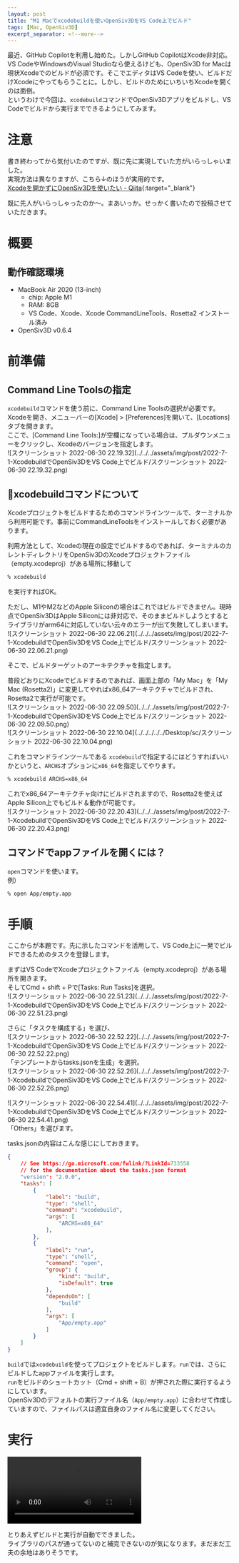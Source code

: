 ```yaml
---
layout: post
title: "M1 Macでxcodebuildを使いOpenSiv3DをVS Code上でビルド"
tags: [Mac, OpenSiv3D]
excerpt_separator: <!--more-->
---
```


最近、GitHub Copilotを利用し始めた。しかしGitHub CopilotはXcode非対応。VS CodeやWindowsのVisual Studioなら使えるけども、OpenSiv3D for Macは現状Xcodeでのビルドが必須です。そこでエディタはVS Codeを使い、ビルドだけXcodeにやってもらうことに。しかし、ビルドのためにいちいちXcodeを開くのは面倒。  
というわけで今回は、``xcodebuild``コマンドでOpenSiv3Dアプリをビルドし、VS Codeでビルドから実行までできるようにしてみます。

<!--more-->  

# 注意

書き終わってから気付いたのですが、既に先に実現していた方がいらっしゃいました。  
実現方法は異なりますが、こちら↓のほうが実用的です。  
[Xcodeを開かずにOpenSiv3Dを使いたい - Qiita](https://qiita.com/makia/items/3188b08670f178104f6d){:target="_blank"}  

既に先人がいらっしゃったのか〜。まあいっか。せっかく書いたので投稿させていただきます。

# 概要

## 動作確認環境

- MacBook Air 2020 (13-inch)
  - chip: Apple M1
  - RAM: 8GB
  - VS Code、Xcode、Xcode CommandLineTools、Rosetta2 インストール済み
- OpenSiv3D v0.6.4

# 前準備

## Command Line Toolsの指定

``xcodebuild``コマンドを使う前に、Command Line Toolsの選択が必要です。Xcodeを開き、メニューバーの[Xcode] > [Preferences]を開いて、[Locations]タブを開きます。  
ここで、[Command Line Tools:]が空欄になっている場合は、プルダウンメニューをクリックし、Xcodeのバージョンを指定します。  
![スクリーンショット 2022-06-30 22.19.32](../../../assets/img/post/2022-7-1-XcodebuildでOpenSiv3DをVS Code上でビルド/スクリーンショット 2022-06-30 22.19.32.png)

## xcodebuildコマンドについて

Xcodeプロジェクトをビルドするためのコマンドラインツールで、ターミナルから利用可能です。事前にCommandLineToolsをインストールしておく必要があります。  

利用方法として、Xcodeの現在の設定でビルドするのであれば、ターミナルのカレントディレクトリをOpenSiv3DのXcodeプロジェクトファイル（empty.xcodeproj）がある場所に移動して

```zsh
% xcodebuild
```

を実行すればOK。  

ただし、M1やM2などのApple Siliconの場合はこれではビルドできません。現時点でOpenSiv3DはApple Siliconには非対応で、そのままビルドしようとするとライブラリがarm64に対応していない云々のエラーが出て失敗してしまいます。  
![スクリーンショット 2022-06-30 22.06.21](../../../assets/img/post/2022-7-1-XcodebuildでOpenSiv3DをVS Code上でビルド/スクリーンショット 2022-06-30 22.06.21.png)  

そこで、ビルドターゲットのアーキテクチャを指定します。  

普段どおりにXcodeでビルドするのであれば、画面上部の「My Mac」を「My Mac (Rosetta2)」に変更してやればx86_64アーキテクチャでビルドされ、Rosetta2で実行が可能です。  
![スクリーンショット 2022-06-30 22.09.50](../../../assets/img/post/2022-7-1-XcodebuildでOpenSiv3DをVS Code上でビルド/スクリーンショット 2022-06-30 22.09.50.png)  
![スクリーンショット 2022-06-30 22.10.04](../../../../../Desktop/sc/スクリーンショット 2022-06-30 22.10.04.png)  


これをコマンドラインツールである ``xcodebuild``で指定するにはどうすればいいかというと、``ARCHS``オプションに``x86_64``を指定してやります。  

```zsh
% xcodebuild ARCHS=x86_64
```

これでx86_64アーキテクチャ向けにビルドされますので、Rosetta2を使えばApple Silicon上でもビルド＆動作が可能です。  
![スクリーンショット 2022-06-30 22.20.43](../../../assets/img/post/2022-7-1-XcodebuildでOpenSiv3DをVS Code上でビルド/スクリーンショット 2022-06-30 22.20.43.png)

## コマンドでappファイルを開くには？

``open``コマンドを使います。  
例）

```zsh
% open App/empty.app
```



# 手順

ここからが本題です。先に示したコマンドを活用して、VS Code上に一発でビルドできるためのタスクを登録します。  

まずはVS CodeでXcodeプロジェクトファイル（empty.xcodeproj）がある場所を開きます。  
そしてCmd + shift + Pで[Tasks: Run Tasks]を選択。  
![スクリーンショット 2022-06-30 22.51.23](../../../assets/img/post/2022-7-1-XcodebuildでOpenSiv3DをVS Code上でビルド/スクリーンショット 2022-06-30 22.51.23.png)  

さらに「タスクを構成する」を選び、  
![スクリーンショット 2022-06-30 22.52.22](../../../assets/img/post/2022-7-1-XcodebuildでOpenSiv3DをVS Code上でビルド/スクリーンショット 2022-06-30 22.52.22.png)    
「テンプレートからtasks.jsonを生成」を選択。  
![スクリーンショット 2022-06-30 22.52.26](../../../assets/img/post/2022-7-1-XcodebuildでOpenSiv3DをVS Code上でビルド/スクリーンショット 2022-06-30 22.52.26.png)  

![スクリーンショット 2022-06-30 22.54.41](../../../assets/img/post/2022-7-1-XcodebuildでOpenSiv3DをVS Code上でビルド/スクリーンショット 2022-06-30 22.54.41.png)  
「Others」を選びます。  

tasks.jsonの内容はこんな感じにしておきます。  

```json
{
    // See https://go.microsoft.com/fwlink/?LinkId=733558
    // for the documentation about the tasks.json format
    "version": "2.0.0",
    "tasks": [
        {
            "label": "build",
            "type": "shell",
            "command": "xcodebuild",
            "args": [
                "ARCHS=x86_64"
            ],
        },
        {
            "label": "run",
            "type": "shell",
            "command": "open",
            "group": {
                "kind": "build",
                "isDefault": true
            },
            "dependsOn": [
                "build"
            ],
            "args": [
                "App/empty.app"
            ]
        }
    ]
}
```

``build``では``xcodebuild``を使ってプロジェクトをビルドします。``run``では、さらにビルドしたappファイルを実行します。  
``run``をビルドのショートカット（Cmd + shift + B）が押された際に実行するようにしています。  
OpenSiv3Dのデフォルトの実行ファイル名（``App/empty.app``）に合わせて作成していますので、ファイルパスは適宜自身のファイル名に変更してください。

# 実行

<video src="../../../assets/img/post/2022-7-1-XcodebuildでOpenSiv3DをVS Code上でビルド/画面収録-2022-06-30-23.02.02.mp4" controls></video>

とりあえずビルドと実行が自動でできました。  
ライブラリのパスが通ってないのと補完できないのが気になります。まだまだ工夫の余地はありそうです。
